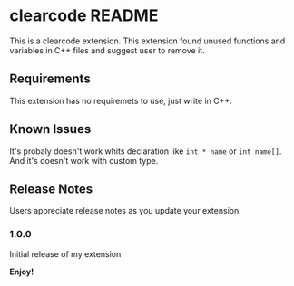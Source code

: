 # clearcode README

This is a clearcode extension. This extension found unused functions and variables in C++ files and suggest user to remove it.


## Requirements

This extension has no requiremets to use, just write in C++.

## Known Issues

It's probaly doesn't work whits declaration like `int * name` or `int name[]`. And it's doesn't work with custom type.

## Release Notes

Users appreciate release notes as you update your extension.

### 1.0.0

Initial release of my extension

**Enjoy!**
